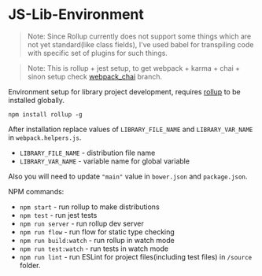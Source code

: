 # JS-Lib-Environment

> Note: Since Rollup currently does not support some things which are not yet standard(like class fields),
> I've used babel for transpiling code with specific set of plugins for such things.

> Note: This is rollup + jest setup, to get webpack + karma + chai + sinon setup check [webpack_chai](https://github.com/burdiuz/js-lib-project-environment/tree/webpack_chai) branch.

Environment setup for library project development, requires [rollup](https://rollupjs.org/guide/en) to be installed globally.
```
npm install rollup -g
```
After installation replace values of `LIBRARY_FILE_NAME` and `LIBRARY_VAR_NAME` in `webpack.helpers.js`.
* `LIBRARY_FILE_NAME` - distribution file name
* `LIBRARY_VAR_NAME` - variable name for global variable

Also you will need to update `"main"` value in `bower.json` and `package.json`.

NPM commands:
* `npm start` - run rollup to make distributions
* `npm test` - run jest tests
* `npm run server` - run rollup dev server
* `npm run flow` - run flow for static type checking
* `npm run build:watch` - run rollup in watch mode
* `npm run test:watch` - run tests in watch mode
* `npm run lint` - run ESLint for project files(including test files) in `/source` folder.
